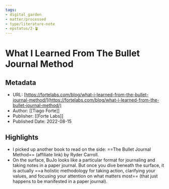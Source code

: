 ```yaml
---
tags: 
- digital_garden
- matter/processed
- type/literature-note
- epstatus/2-🪴
---
```

# What I Learned From The Bullet Journal Method
## Metadata
* URL: [https://fortelabs.com/blog/what-i-learned-from-the-bullet-journal-method/](https://fortelabs.com/blog/what-i-learned-from-the-bullet-journal-method/)
* Author: [[Tiago Forte]]
* Publisher: [[Forte Labs]]
* Published Date: 2022-08-15

## Highlights
* I picked up another book to read on the side: ==The Bullet Journal Method== (affiliate link) by Ryder Carroll.
* On the surface, BuJo looks like a particular format for journaling and taking notes in a paper journal. But once you dive beneath the surface, it is actually ==a holistic methodology for taking action, clarifying your values, and focusing your attention on what matters most== (that just happens to be manifested in a paper journal).
